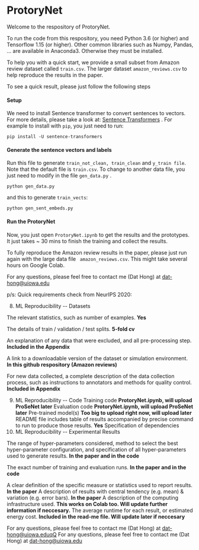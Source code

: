 # ProtoryNet

Welcome to the respository of ProtoryNet.

To run the code from this respository, you need Python 3.6 (or higher) and Tensorflow 1.15 (or higher). Other common libraries such as Numpy, Pandas, ... are available in Anaconda3. Otherwise they must be installed. 

To help you with a quick start, we provide a small subset from Amazon review dataset called ```train.csv```. The larger dataset ```amazon_reviews.csv``` to help reproduce the results in the paper.

To see a quick result, please just follow the following steps 

#### Setup

We need to install Sentence transformer to convert sentences to vectors. For more details, please take a look at: [Sentence Transformers](https://github.com/UKPLab/sentence-transformers) . For example to install with ``` pip ```, you just need to run:

  ```
  pip install -U sentence-transformers
  ```
  
#### Generate the sentence vectors and labels

Run this file to generate ```train_not_clean, train_clean``` and ```y_train file```. Note that the default file is ```train.csv```. To change to another data file, you just need to modify in the file ```gen_data.py``` .

```
python gen_data.py

```
and this to generate ```train_vects```:

```
python gen_sent_embeds.py
```

#### Run the ProtoryNet 

Now, you just open ``` ProtoryNet.ipynb ``` to get the results and the prototypes. It just takes ~ 30 mins to finish the training and collect the results.

To fully reproduce the Amazon review results in the paper, please just run again with the large data file ``` amazon_reviews.csv```. This might take several hours on Google Colab.

For any questions, please feel free to contact me (Dat Hong) at dat-hong@uiowa.edu

p/s: Quick requirements check from NeurIPS 2020:

8. ML Reproducibility -- Datasets

The relevant statistics, such as number of examples. **Yes**

The details of train / validation / test splits. **5-fold cv**

An explanation of any data that were excluded, and all pre-processing step. **Included in the Appendix**

A link to a downloadable version of the dataset or simulation environment. **In this github respository (Amazon reviews)**

For new data collected, a complete description of the data collection process, such as instructions to annotators and methods for quality control. **Included in Appendix**

9. ML Reproducibility -- Code
Training code **ProtoryNet.ipynb, will upload ProSeNet later**
Evaluation code **ProtoryNet.ipynb, will upload ProSeNet later**
Pre-trained model(s) **Too big to upload right now, will upload later**
README file includes table of results accompanied by precise command to run to produce those results. **Yes**
Specification of dependencies
10. ML Reproducibility -- Experimental Results

The range of hyper-parameters considered, method to select the best hyper-parameter configuration, and specification of all hyper-parameters used to generate results. **In the paper and in the code**

The exact number of training and evaluation runs. **In the paper and in the code**

A clear definition of the specific measure or statistics used to report results. **In the paper**
A description of results with central tendency (e.g. mean) & variation (e.g. error bars). **In the paper**
A description of the computing infrastructure used. **This works on Colab too. Will update further information if neccesary.**
The average runtime for each result, or estimated energy cost. **Included in the read-me file. Will update later if neccesary**

For any questions, please feel free to contact me (Dat Hong) at dat-hong@uiowa.eduqQ
For any questions, please feel free to contact me (Dat Hong) at dat-hong@uiowa.edu
